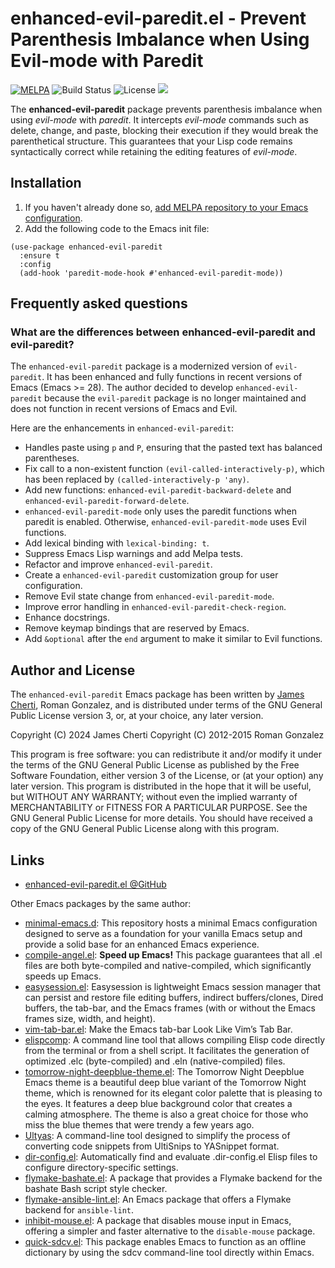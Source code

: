 # enhanced-evil-paredit.el - Prevent Parenthesis Imbalance when Using Evil-mode with Paredit
[![MELPA](https://melpa.org/packages/enhanced-evil-paredit-badge.svg)](https://melpa.org/#/enhanced-evil-paredit)
![Build Status](https://github.com/jamescherti/enhanced-evil-paredit.el/actions/workflows/ci.yml/badge.svg)
![License](https://img.shields.io/github/license/jamescherti/enhanced-evil-paredit.el)
![](https://raw.githubusercontent.com/jamescherti/enhanced-evil-paredit.el/main/.images/made-for-gnu-emacs.svg)

The **enhanced-evil-paredit** package prevents parenthesis imbalance when using *evil-mode* with *paredit*. It intercepts *evil-mode* commands such as delete, change, and paste, blocking their execution if they would break the parenthetical structure. This guarantees that your Lisp code remains syntactically correct while retaining the editing features of *evil-mode*.

## Installation

1. If you haven't already done so, [add MELPA repository to your Emacs configuration](https://melpa.org/#/getting-started).
2. Add the following code to the Emacs init file:
```emacs-lisp
(use-package enhanced-evil-paredit
  :ensure t
  :config
  (add-hook 'paredit-mode-hook #'enhanced-evil-paredit-mode))
```

## Frequently asked questions

### What are the differences between enhanced-evil-paredit and evil-paredit?

The `enhanced-evil-paredit` package is a modernized version of `evil-paredit`. It has been enhanced and fully functions in recent versions of Emacs (Emacs >= 28). The author decided to develop `enhanced-evil-paredit` because the `evil-paredit` package is no longer maintained and does not function in recent versions of Emacs and Evil.

Here are the enhancements in `enhanced-evil-paredit`:
* Handles paste using `p` and `P`, ensuring that the pasted text has balanced parentheses.
* Fix call to a non-existent function `(evil-called-interactively-p)`, which has been replaced by `(called-interactively-p 'any)`.
* Add new functions: `enhanced-evil-paredit-backward-delete` and `enhanced-evil-paredit-forward-delete`.
* `enhanced-evil-paredit-mode` only uses the paredit functions when paredit is enabled. Otherwise, `enhanced-evil-paredit-mode` uses Evil functions.
* Add lexical binding with `lexical-binding: t`.
* Suppress Emacs Lisp warnings and add Melpa tests.
* Refactor and improve `enhanced-evil-paredit`.
* Create a `enhanced-evil-paredit` customization group for user configuration.
* Remove Evil state change from `enhanced-evil-paredit-mode`.
* Improve error handling in `enhanced-evil-paredit-check-region`.
* Enhance docstrings.
* Remove keymap bindings that are reserved by Emacs.
* Add `&optional` after the `end` argument to make it similar to Evil functions.

## Author and License

The `enhanced-evil-paredit` Emacs package has been written by [James Cherti](https://www.jamescherti.com/), Roman Gonzalez, and is distributed under terms of the GNU General Public License version 3, or, at your choice, any later version.

Copyright (C) 2024 James Cherti
Copyright (C) 2012-2015 Roman Gonzalez

This program is free software: you can redistribute it and/or modify it under the terms of the GNU General Public License as published by the Free Software Foundation, either version 3 of the License, or (at your option) any later version. This program is distributed in the hope that it will be useful, but WITHOUT ANY WARRANTY; without even the implied warranty of MERCHANTABILITY or FITNESS FOR A PARTICULAR PURPOSE. See the GNU General Public License for more details. You should have received a copy of the GNU General Public License along with this program.

## Links

- [enhanced-evil-paredit.el @GitHub](https://github.com/jamescherti/enhanced-evil-paredit.el)

Other Emacs packages by the same author:
- [minimal-emacs.d](https://github.com/jamescherti/minimal-emacs.d): This repository hosts a minimal Emacs configuration designed to serve as a foundation for your vanilla Emacs setup and provide a solid base for an enhanced Emacs experience.
- [compile-angel.el](https://github.com/jamescherti/compile-angel.el): **Speed up Emacs!** This package guarantees that all .el files are both byte-compiled and native-compiled, which significantly speeds up Emacs.
- [easysession.el](https://github.com/jamescherti/easysession.el): Easysession is lightweight Emacs session manager that can persist and restore file editing buffers, indirect buffers/clones, Dired buffers, the tab-bar, and the Emacs frames (with or without the Emacs frames size, width, and height).
- [vim-tab-bar.el](https://github.com/jamescherti/vim-tab-bar.el): Make the Emacs tab-bar Look Like Vim’s Tab Bar.
- [elispcomp](https://github.com/jamescherti/elispcomp): A command line tool that allows compiling Elisp code directly from the terminal or from a shell script. It facilitates the generation of optimized .elc (byte-compiled) and .eln (native-compiled) files.
- [tomorrow-night-deepblue-theme.el](https://github.com/jamescherti/tomorrow-night-deepblue-theme.el): The Tomorrow Night Deepblue Emacs theme is a beautiful deep blue variant of the Tomorrow Night theme, which is renowned for its elegant color palette that is pleasing to the eyes. It features a deep blue background color that creates a calming atmosphere. The theme is also a great choice for those who miss the blue themes that were trendy a few years ago.
- [Ultyas](https://github.com/jamescherti/ultyas/): A command-line tool designed to simplify the process of converting code snippets from UltiSnips to YASnippet format.
- [dir-config.el](https://github.com/jamescherti/dir-config.el): Automatically find and evaluate .dir-config.el Elisp files to configure directory-specific settings.
- [flymake-bashate.el](https://github.com/jamescherti/flymake-bashate.el): A package that provides a Flymake backend for the bashate Bash script style checker.
- [flymake-ansible-lint.el](https://github.com/jamescherti/flymake-ansible-lint.el): An Emacs package that offers a Flymake backend for `ansible-lint`.
- [inhibit-mouse.el](https://github.com/jamescherti/inhibit-mouse.el): A package that disables mouse input in Emacs, offering a simpler and faster alternative to the `disable-mouse` package.
- [quick-sdcv.el](https://github.com/jamescherti/quick-sdcv.el): This package enables Emacs to function as an offline dictionary by using the sdcv command-line tool directly within Emacs.
